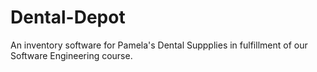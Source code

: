 # Dental-Depot
An inventory software for Pamela's Dental Suppplies in fulfillment of our Software Engineering course.
